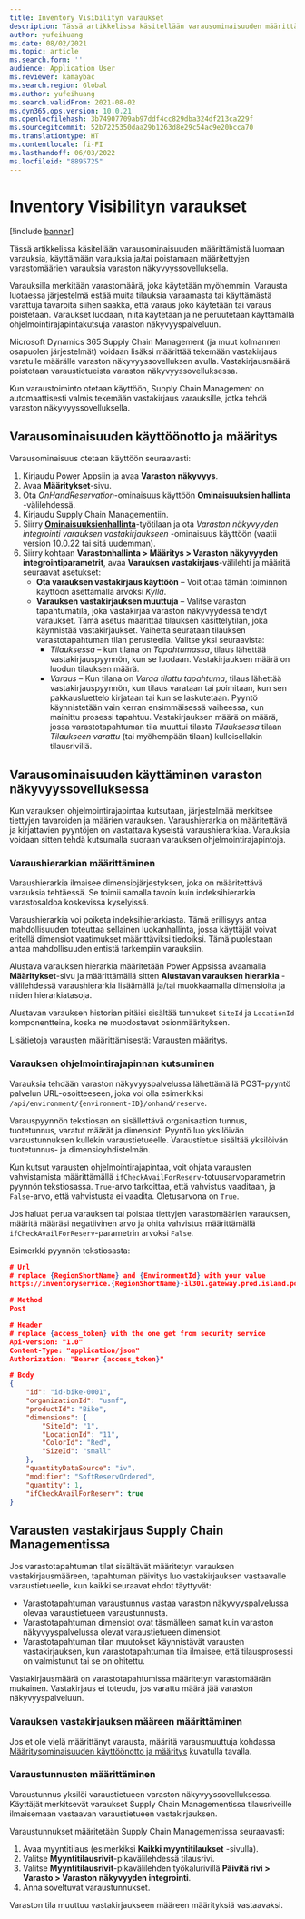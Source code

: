 ```yaml
---
title: Inventory Visibilityn varaukset
description: Tässä artikkelissa käsitellään varausominaisuuden määrittämistä luomaan varauksia, käyttämään varauksia ja/tai poistamaan määritettyjen varastomäärien varauksia varaston näkyvyyssovelluksella.
author: yufeihuang
ms.date: 08/02/2021
ms.topic: article
ms.search.form: ''
audience: Application User
ms.reviewer: kamaybac
ms.search.region: Global
ms.author: yufeihuang
ms.search.validFrom: 2021-08-02
ms.dyn365.ops.version: 10.0.21
ms.openlocfilehash: 3b74907709ab97ddf4cc829dba324df213ca229f
ms.sourcegitcommit: 52b7225350daa29b1263d8e29c54ac9e20bcca70
ms.translationtype: HT
ms.contentlocale: fi-FI
ms.lasthandoff: 06/03/2022
ms.locfileid: "8895725"
---
```

# <a name="inventory-visibility-reservations"></a>Inventory Visibilityn varaukset

[!include [banner](../includes/banner.md)]


Tässä artikkelissa käsitellään varausominaisuuden määrittämistä luomaan varauksia, käyttämään varauksia ja/tai poistamaan määritettyjen varastomäärien varauksia varaston näkyvyyssovelluksella.

Varauksilla merkitään varastomäärä, joka käytetään myöhemmin. Varausta luotaessa järjestelmä estää muita tilauksia varaamasta tai käyttämästä varattuja tavaroita siihen saakka, että varaus joko käytetään tai varaus poistetaan. Varaukset luodaan, niitä käytetään ja ne peruutetaan käyttämällä ohjelmointirajapintakutsuja varaston näkyvyyspalveluun.

Microsoft Dynamics 365 Supply Chain Management (ja muut kolmannen osapuolen järjestelmät) voidaan lisäksi määrittää tekemään vastakirjaus varatulle määrälle varaston näkyvyyssovelluksen avulla. Vastakirjausmäärä poistetaan varaustietueista varaston näkyvyyssovelluksessa.

Kun varaustoiminto otetaan käyttöön, Supply Chain Management on automaattisesti valmis tekemään vastakirjaus varauksille, jotka tehdä varaston näkyvyyssovelluksella.

## <a name="turn-on-and-set-up-the-reservation-feature"></a><a name="turn-on"></a>Varausominaisuuden käyttöönotto ja määritys

Varausominaisuus otetaan käyttöön seuraavasti:

1. Kirjaudu Power Appsiin ja avaa **Varaston näkyvyys**.
1. Avaa **Määritykset**-sivu.
1. Ota *OnHandReservation*-ominaisuus käyttöön **Ominaisuuksien hallinta** -välilehdessä.
1. Kirjaudu Supply Chain Managementiin.
1. Siirry **[Ominaisuuksienhallinta](../../fin-ops-core/fin-ops/get-started/feature-management/feature-management-overview.md)**-työtilaan ja ota *Varaston näkyvyyden integrointi varauksen vastakirjaukseen* -ominaisuus käyttöön (vaatii version 10.0.22 tai sitä uudemman).
1. Siirry kohtaan **Varastonhallinta \> Määritys \> Varaston näkyvyyden integrointiparametrit**, avaa **Varauksen vastakirjaus**-välilehti ja määritä seuraavat asetukset:
    - **Ota varauksen vastakirjaus käyttöön** – Voit ottaa tämän toiminnon käyttöön asettamalla arvoksi *Kyllä*.
    - **Varauksen vastakirjauksen muuttuja** – Valitse varaston tapahtumatila, joka vastakirjaa varaston näkyvyydessä tehdyt varaukset. Tämä asetus määrittää tilauksen käsittelytilan, joka käynnistää vastakirjaukset. Vaihetta seurataan tilauksen varastotapahtuman tilan perusteella. Valitse yksi seuraavista:
        - *Tilauksessa* – kun tilana on *Tapahtumassa*, tilaus lähettää vastakirjauspyynnön, kun se luodaan. Vastakirjauksen määrä on luodun tilauksen määrä.
        - *Varaus* – Kun tilana on *Varaa tilattu tapahtuma*, tilaus lähettää vastakirjauspyynnön, kun tilaus varataan tai poimitaan, kun sen pakkausluettelo kirjataan tai kun se laskutetaan. Pyyntö käynnistetään vain kerran ensimmäisessä vaiheessa, kun mainittu prosessi tapahtuu. Vastakirjauksen määrä on määrä, jossa varastotapahtuman tila muuttui tilasta *Tilauksessa* tilaan *Tilaukseen varattu* (tai myöhempään tilaan) kulloisellakin tilausrivillä.

## <a name="use-the-reservation-feature-in-inventory-visibility"></a>Varausominaisuuden käyttäminen varaston näkyvyyssovelluksessa

Kun varauksen ohjelmointirajapintaa kutsutaan, järjestelmää merkitsee tiettyjen tavaroiden ja määrien varauksen. Varaushierarkia on määritettävä ja kirjattavien pyyntöjen on vastattava kyseistä varaushierarkiaa. Varauksia voidaan sitten tehdä kutsumalla suoraan varauksen ohjelmointirajapintoja.

### <a name="configure-the-reservation-hierarchy"></a>Varaushierarkian määrittäminen

Varaushierarkia ilmaisee dimensiojärjestyksen, joka on määritettävä varauksia tehtäessä. Se toimii samalla tavoin kuin indeksihierarkia varastosaldoa koskevissa kyselyissä.

Varaushierarkia voi poiketa indeksihierarkiasta. Tämä erillisyys antaa mahdollisuuden toteuttaa sellainen luokanhallinta, jossa käyttäjät voivat eritellä dimensiot vaatimukset määrittäviksi tiedoiksi. Tämä puolestaan antaa mahdollisuuden entistä tarkempiin varauksiin.

Alustava varauksen hierarkia määritetään Power Appsissa avaamalla **Määritykset**-sivu ja määrittämällä sitten **Alustavan varauksen hierarkia** -välilehdessä varaushierarkia lisäämällä ja/tai muokkaamalla dimensioita ja niiden hierarkiatasoja.

Alustavan varauksen historian pitäisi sisältää tunnukset `SiteId` ja `LocationId` komponentteina, koska ne muodostavat osionmäärityksen.

Lisätietoja varausten määrittämisestä: [Varausten määritys](inventory-visibility-configuration.md#reservation-configuration).

### <a name="call-the-reservation-api"></a>Varauksen ohjelmointirajapinnan kutsuminen

Varauksia tehdään varaston näkyvyyspalvelussa lähettämällä POST-pyyntö palvelun URL-osoitteeseen, joka voi olla esimerkiksi `/api/environment/{environment-ID}/onhand/reserve`.

Varauspyynnön tekstiosan on sisällettävä organisaation tunnus, tuotetunnus, varatut määrät ja dimensiot: Pyyntö luo yksilöivän varaustunnuksen kullekin varaustietueelle. Varaustietue sisältää yksilöivän tuotetunnus- ja dimensioyhdistelmän.

Kun kutsut varausten ohjelmointirajapintaa, voit ohjata varausten vahvistamista määrittämällä `ifCheckAvailForReserv`-totuusarvoparametrin pyynnön tekstiosassa. `True`-arvo tarkoittaa, että vahvistus vaaditaan, ja `False`-arvo, että vahvistusta ei vaadita. Oletusarvona on `True`.

Jos haluat perua varauksen tai poistaa tiettyjen varastomäärien varauksen, määritä määräsi negatiivinen arvo ja ohita vahvistus määrittämällä `ifCheckAvailForReserv`-parametrin arvoksi `False`.

Esimerkki pyynnön tekstiosasta:

```json
# Url
# replace {RegionShortName} and {EnvironmentId} with your value
https://inventoryservice.{RegionShortName}-il301.gateway.prod.island.powerapps.com/api/environment/{EnvironmentId}/onhand/reserve

# Method
Post

# Header
# replace {access_token} with the one get from security service
Api-version: "1.0"
Content-Type: "application/json"
Authorization: "Bearer {access_token}"

# Body
{
    "id": "id-bike-0001",
    "organizationId": "usmf",
    "productId": "Bike",
    "dimensions": {
        "SiteId": "1",
        "LocationId": "11",
        "ColorId": "Red",
        "SizeId": "small"
    },
    "quantityDataSource": "iv",
    "modifier": "SoftReservOrdered",
    "quantity": 1,
    "ifCheckAvailForReserv": true
}
```

## <a name="offset-reservations-in-supply-chain-management"></a>Varausten vastakirjaus Supply Chain Managementissa

Jos varastotapahtuman tilat sisältävät määritetyn varauksen vastakirjausmääreen, tapahtuman päivitys luo vastakirjauksen vastaavalle varaustietueelle, kun kaikki seuraavat ehdot täyttyvät:

- Varastotapahtuman varaustunnus vastaa varaston näkyvyyspalvelussa olevaa varaustietueen varaustunnusta.
- Varastotapahtuman dimensiot ovat täsmälleen samat kuin varaston näkyvyyspalvelussa olevat varaustietueen dimensiot.
- Varastotapahtuman tilan muutokset käynnistävät varausten vastakirjauksen, kun varastotapahtuman tila ilmaisee, että tilausprosessi on valmistunut tai se on ohitettu.

Vastakirjausmäärä on varastotapahtumissa määritetyn varastomäärän mukainen. Vastakirjaus ei toteudu, jos varattu määrä jää varaston näkyvyyspalveluun.

### <a name="set-up-the-reservation-offset-modifier"></a>Varauksen vastakirjauksen määreen määrittäminen

Jos et ole vielä määrittänyt varausta, määritä varausmuuttuja kohdassa [Määritysominaisuuden käyttöönotto ja määritys](#turn-on) kuvatulla tavalla.

### <a name="set-up-reservation-ids"></a>Varaustunnusten määrittäminen

Varaustunnus yksilöi varaustietueen varaston näkyvyyssovelluksessa. Käyttäjät merkitsevät varaukset Supply Chain Managementissa tilausriveille ilmaisemaan vastaavan varaustietueen vastakirjauksen.

Varaustunnukset määritetään Supply Chain Managementissa seuraavasti:

1. Avaa myyntitilaus (esimerkiksi **Kaikki myyntitilaukset** -sivulla).
1. Valitse **Myyntitilausrivit**-pikavälilehdessä tilausrivi.
1. Valitse **Myyntitilausrivit**-pikavälilehden työkalurivillä **Päivitä rivi \> Varasto \> Varaston näkyvyyden integrointi**.
1. Anna soveltuvat varaustunnukset.

Varaston tila muuttuu vastakirjaukseen määreen määrityksiä vastaavaksi.
